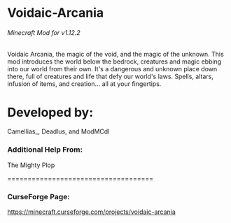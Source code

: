 # Voidaic-Arcania
###### Minecraft Mod for v1.12.2
Voidaic Arcania, the magic of the void, and the magic of the unknown. This mod introduces the world below the bedrock, creatures and magic ebbing into our world from their own. It's a dangerous and unknown place down there, full of creatures and life that defy our world's laws. Spells, altars, infusion of items, and creation... all at your fingertips.

# Developed by:
Camellias_,
Deadlus, and
ModMCdl
### Additional Help From:
The Mighty Plop

====================================

### CurseForge Page:
https://minecraft.curseforge.com/projects/voidaic-arcania